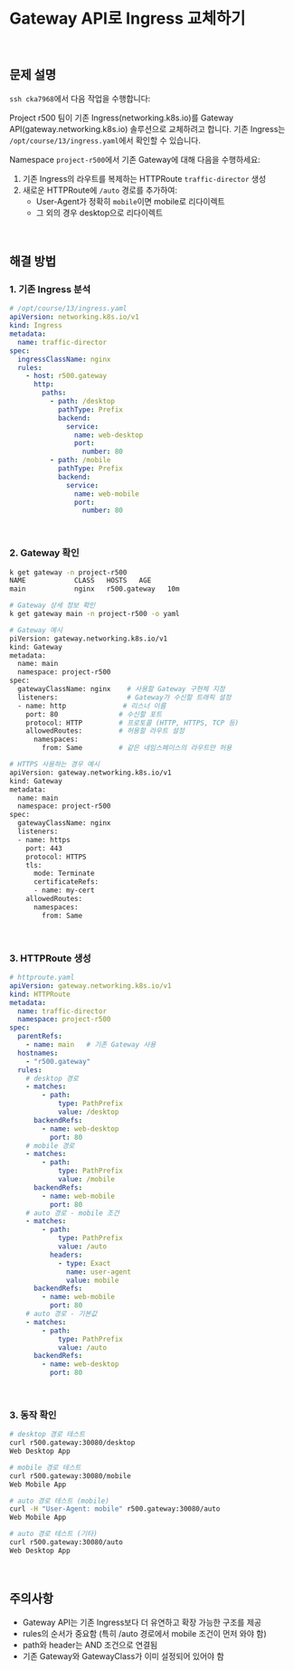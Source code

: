 # Gateway API로 Ingress 교체하기

<br/>

## 문제 설명
`ssh cka7968`에서 다음 작업을 수행합니다:

Project r500 팀이 기존 Ingress(networking.k8s.io)를 Gateway API(gateway.networking.k8s.io) 솔루션으로 교체하려고 합니다. 기존 Ingress는 `/opt/course/13/ingress.yaml`에서 확인할 수 있습니다.

Namespace `project-r500`에서 기존 Gateway에 대해 다음을 수행하세요:

1. 기존 Ingress의 라우트를 복제하는 HTTPRoute `traffic-director` 생성
2. 새로운 HTTPRoute에 `/auto` 경로를 추가하여:
   - User-Agent가 정확히 `mobile`이면 mobile로 리다이렉트
   - 그 외의 경우 desktop으로 리다이렉트

<br/>

## 해결 방법

### 1. 기존 Ingress 분석
```yaml
# /opt/course/13/ingress.yaml
apiVersion: networking.k8s.io/v1
kind: Ingress
metadata:
  name: traffic-director
spec:
  ingressClassName: nginx
  rules:
    - host: r500.gateway
      http:
        paths:
          - path: /desktop
            pathType: Prefix
            backend:
              service:
                name: web-desktop
                port:
                  number: 80
          - path: /mobile
            pathType: Prefix
            backend:
              service:
                name: web-mobile
                port:
                  number: 80
```

<br/>


### 2. Gateway 확인
```bash
k get gateway -n project-r500
NAME            CLASS   HOSTS   AGE
main            nginx   r500.gateway   10m

# Gateway 상세 정보 확인
k get gateway main -n project-r500 -o yaml

# Gateway 예시
piVersion: gateway.networking.k8s.io/v1
kind: Gateway
metadata:
  name: main
  namespace: project-r500
spec:
  gatewayClassName: nginx    # 사용할 Gateway 구현체 지정
  listeners:                 # Gateway가 수신할 트래픽 설정
  - name: http              # 리스너 이름
    port: 80               # 수신할 포트
    protocol: HTTP         # 프로토콜 (HTTP, HTTPS, TCP 등)
    allowedRoutes:         # 허용할 라우트 설정
      namespaces:
        from: Same         # 같은 네임스페이스의 라우트만 허용

# HTTPS 사용하는 경우 예시
apiVersion: gateway.networking.k8s.io/v1
kind: Gateway
metadata:
  name: main
  namespace: project-r500
spec:
  gatewayClassName: nginx
  listeners:
  - name: https
    port: 443
    protocol: HTTPS
    tls:
      mode: Terminate
      certificateRefs:
      - name: my-cert
    allowedRoutes:
      namespaces:
        from: Same
```

<br/>

### 3. HTTPRoute 생성
```yaml
# httproute.yaml
apiVersion: gateway.networking.k8s.io/v1
kind: HTTPRoute
metadata:
  name: traffic-director
  namespace: project-r500
spec:
  parentRefs:
    - name: main   # 기존 Gateway 사용
  hostnames:
    - "r500.gateway"
  rules:
    # desktop 경로
    - matches:
        - path:
            type: PathPrefix
            value: /desktop
      backendRefs:
        - name: web-desktop
          port: 80
    # mobile 경로
    - matches:
        - path:
            type: PathPrefix
            value: /mobile
      backendRefs:
        - name: web-mobile
          port: 80
    # auto 경로 - mobile 조건
    - matches:
        - path:
            type: PathPrefix
            value: /auto
          headers:
            - type: Exact
              name: user-agent
              value: mobile
      backendRefs:
        - name: web-mobile
          port: 80
    # auto 경로 - 기본값
    - matches:
        - path:
            type: PathPrefix
            value: /auto
      backendRefs:
        - name: web-desktop
          port: 80
```

<br/>

### 3. 동작 확인
```bash
# desktop 경로 테스트
curl r500.gateway:30080/desktop
Web Desktop App

# mobile 경로 테스트
curl r500.gateway:30080/mobile
Web Mobile App

# auto 경로 테스트 (mobile)
curl -H "User-Agent: mobile" r500.gateway:30080/auto
Web Mobile App

# auto 경로 테스트 (기타)
curl r500.gateway:30080/auto
Web Desktop App
```

<br/>

## 주의사항
- Gateway API는 기존 Ingress보다 더 유연하고 확장 가능한 구조를 제공
- rules의 순서가 중요함 (특히 /auto 경로에서 mobile 조건이 먼저 와야 함)
- path와 header는 AND 조건으로 연결됨
- 기존 Gateway와 GatewayClass가 이미 설정되어 있어야 함
